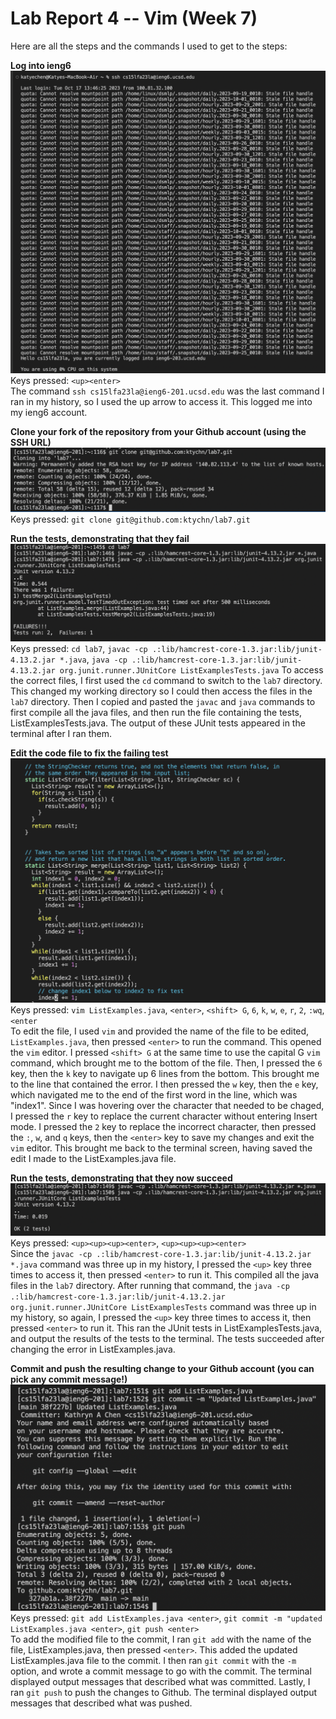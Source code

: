 # Lab Report 4 -- Vim (Week 7)  

Here are all the steps and the commands I used to get to the steps:  

**Log into ieng6** 
![Image](login.png)  
Keys pressed: `<up><enter>`  
The command `ssh cs15lfa23la@ieng6-201.ucsd.edu` was the last command I ran in my history, so I used the up arrow to access it. This logged me into my ieng6 account.   

**Clone your fork of the repository from your Github account (using the SSH URL)**  
![Image](clone.png)  
Keys pressed: `git clone git@github.com:ktychn/lab7.git`  

**Run the tests, demonstrating that they fail**
![Image](testsFail.png)  
Keys pressed: `cd lab7`, `javac -cp .:lib/hamcrest-core-1.3.jar:lib/junit-4.13.2.jar *.java`, `java -cp .:lib/hamcrest-core-1.3.jar:lib/junit-4.13.2.jar org.junit.runner.JUnitCore ListExamplesTests.java`
To access the correct files, I first used the `cd` command to switch to the `lab7` directory. This changed my working directory so I could then access the files in the `lab7` directory. Then I copied and pasted the `javac` and `java` commands to first compile all the java files, and then run the file containing the tests, ListExamplesTests.java. The output of these JUnit tests appeared in the terminal after I ran them.  


**Edit the code file to fix the failing test**
![Image](edit.png)  
Keys pressed: `vim ListExamples.java`, `<enter>`, `<shift> G`, `6`, `k`, `w`, `e`, `r`, `2`, `:wq`, `<enter`  
To edit the file, I used `vim` and provided the name of the file to be edited, `ListExamples.java`, then pressed `<enter>` to run the command. This opened the `vim` editor. I pressed  `<shift> G` at the same time to use the capital G `vim` command, which brought me to the bottom of the file. Then, I pressed the `6` key, then the `k` key to navigate up 6 lines from the bottom. This brought me to the line that contained the error. I then pressed the `w` key, then the `e` key, which navigated me to the end of the first word in the line, which was "index1". Since I was hovering over the character that needed to be chaged, I pressed the `r` key to replace the current character without entering Insert mode. I pressed the `2` key to replace the incorrect character, then pressed the `:`, `w`, and `q` keys, then the `<enter>` key to save my changes and exit the `vim` editor. This brought me back to the terminal screen, having saved the edit I made to the ListExamples.java file.  

**Run the tests, demonstrating that they now succeed**
![Image](testsPass.png)  
Keys pressed: `<up><up><up><enter>`, `<up><up><up><enter>`  
Since the `javac -cp .:lib/hamcrest-core-1.3.jar:lib/junit-4.13.2.jar *.java` command was three up in my history, I pressed the `<up>` key three times to access it, then pressed `<enter>` to run it. This compiled all the java files in the `lab7` directory. After running that command, the `java -cp .:lib/hamcrest-core-1.3.jar:lib/junit-4.13.2.jar org.junit.runner.JUnitCore ListExamplesTests` command was three up in my history, so again, I pressed the `<up>` key three times to access it, then pressed `<enter>` to run it. This ran the JUnit tests in ListExamplesTests.java, and output the results of the tests to the terminal. The tests succeeded after changing the error in ListExamples.java.  



**Commit and push the resulting change to your Github account (you can pick any commit message!)**
![Image](commit.png)  
Keys pressed: `git add ListExamples.java <enter>`, `git commit -m "updated ListExamples.java <enter>`, `git push <enter>`  
To add the modified file to the commit, I ran `git add` with the name of the file, ListExamples.java, then pressed `<enter>`. This added the updated ListExamples.java file to the commit. I then ran `git commit` with the `-m` option, and wrote a commit message to go with the commit. The terminal displayed output messages that described what was committed. Lastly, I ran `git push` to push the changes to Github. The terminal displayed output messages that described what was pushed.

